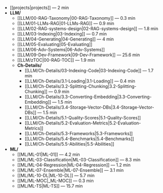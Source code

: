 
<!-- toc:start -->

- [[projects|projects]] — 2 min
- **LLM/**
  - [[LLM/00-RAG-Taxonomy|00-RAG-Taxonomy]] — 0.3 min
  - [[LLM/01-LLMs-RAG|01-LLMs-RAG]] — 0.9 min
  - [[LLM/02-RAG-systems-design|02-RAG-systems-design]] — 1.8 min
  - [[LLM/03-Indexing|03-Indexing]] — 0.7 min
  - [[LLM/04-Generating|04-Generating]] — 4 min
  - [[LLM/05-Evaluating|05-Evaluating]]
  - [[LLM/06-Adv-Systems|06-Adv-Systems]]
  - [[LLM/09-Dev-Framework|09-Dev-Framework]] — 25.6 min
  - [[LLM/zTOC|00-RAG-TOC]] — 1.9 min
  - **Ch-Details/**
    - [[LLM/Ch-Details/03-Indexing-Code|03-Indexing-Code]] — 1.7 min
    - [[LLM/Ch-Details/3.1-Loading|3.1-Loading]] — 0.4 min
    - [[LLM/Ch-Details/3.2-Splitting-Chunking|3.2-Splitting-Chunking]] — 0.9 min
    - [[LLM/Ch-Details/3.3-Converting-Embedding|3.3-Converting-Embedding]] — 1.5 min
    - [[LLM/Ch-Details/3.4-Storage-Vector-DBs|3.4-Storage-Vector-DBs]] — 1.5 min
    - [[LLM/Ch-Details/5.1-Quality-Scores|5.1-Quality-Scores]]
    - [[LLM/Ch-Details/5.2-Evaluation-Metrics|5.2-Evaluation-Metrics]]
    - [[LLM/Ch-Details/5.3-Frameworks|5.3-Frameworks]]
    - [[LLM/Ch-Details/5.4-Benchmarks|5.4-Benchmarks]]
    - [[LLM/Ch-Details/5.5-Abilities|5.5-Abilities]]
- **ML/**
  - [[ML/ML-01|ML-01]] — 4.2 min
  - [[ML/ML-03-Classification|ML-03-Classification]] — 8.3 min
  - [[ML/ML-04-Regression|ML-04-Regression]] — 1.2 min
  - [[ML/ML-07-Ensemble|ML-07-Ensemble]] — 3.1 min
  - [[ML/ML-10-DL|ML-10-DL]] — 5.7 min
  - [[ML/ML-MOC|_ML-MOC]] — 0.3 min
  - [[ML/ML-TS|ML-TS]] — 15.7 min

<!-- toc:end -->
